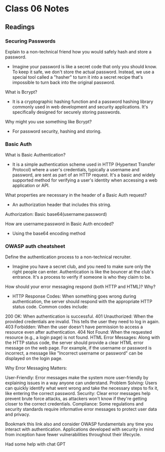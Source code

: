 # Class 06 Notes

## Readings

### Securing Passwords

Explain to a non-technical friend how you would safely hash and store a password.

- Imagine your password is like a secret code that only you should know. To keep it safe, we don't store the actual password. Instead, we use a special tool called a "hasher" to turn it into a secret recipe that's impossible to turn back into the original password.

What is Bcrypt?

- It is a cryptographic hashing function and a password hashing library commonly used in web development and security applications. It's specifically designed for securely storing passwords.

Why might you use something like Bcrypt?

- For password security, hashing and storing.

### Basic Auth

What is Basic Authentication?

- It is a simple authentication scheme used in HTTP (Hypertext Transfer Protocol) where a user's credentials, typically a username and password, are sent as part of an HTTP request. It's a basic and widely supported method for verifying a user's identity when accessing a web application or API.

What properties are necessary in the header of a Basic Auth request?

- An authorization header that includes this string.

Authorization: Basic base64(username:password)

How are username:password in Basic Auth encoded?

- Using the base64 encoding method

### OWASP auth cheatsheet

Define the authentication process to a non-technical recruiter.

- Imagine you have a secret club, and you need to make sure only the right people can enter. Authentication is like the bouncer at the club's entrance. It's a process to verify if someone is who they claim to be.

How should your error messaging respond (both HTTP and HTML)? Why?

- HTTP Response Codes: When something goes wrong during authentication, the server should respond with the appropriate HTTP status code. Common codes include:

200 OK: When authentication is successful.
401 Unauthorized: When the provided credentials are invalid. This tells the user they need to log in again.
403 Forbidden: When the user doesn't have permission to access a resource even after authentication.
404 Not Found: When the requested resource (e.g., a login page) is not found.
HTML Error Messages: Along with the HTTP status code, the server should provide a clear HTML error message on the web page. For example, if the username or password is incorrect, a message like "Incorrect username or password" can be displayed on the login page.

Why Error Messaging Matters:

User-Friendly: Error messages make the system more user-friendly by explaining issues in a way anyone can understand.
Problem Solving: Users can quickly identify what went wrong and take the necessary steps to fix it, like entering the correct password.
Security: Clear error messages help prevent brute force attacks, as attackers won't know if they're getting closer to the correct credentials.
Compliance: Some regulations and security standards require informative error messages to protect user data and privacy.

Bookmark this link also and consider OWASP fundamentals any time you interact with authentication. Applications developed with security in mind from inception have fewer vulnerabilities throughout their lifecycle.

Had some help with chat GPT
